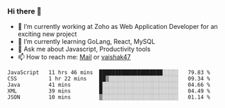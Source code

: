 ### Hi there 👋

- 🔭 I’m currently working at Zoho as Web Application Developer for an exciting new project
- 🌱 I’m currently learning GoLang, React, MySQL
- 💬 Ask me about Javascript, Productivity tools 
- 📫 How to reach me: [Mail](mailto:kvaishak007@gmail.com) or [vaishak47](https://twitter.com/vaishak47)

<!--START_SECTION:waka-->
```text
JavaScript   11 hrs 46 mins  ████████████████████░░░░░   79.83 % 
CSS          1 hr 22 mins    ██▒░░░░░░░░░░░░░░░░░░░░░░   09.34 % 
Java         41 mins         █░░░░░░░░░░░░░░░░░░░░░░░░   04.66 % 
XML          39 mins         █░░░░░░░░░░░░░░░░░░░░░░░░   04.49 % 
JSON         10 mins         ▒░░░░░░░░░░░░░░░░░░░░░░░░   01.14 % 
```
<!--END_SECTION:waka-->
